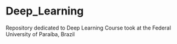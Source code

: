 # Deep_Learning
Repository dedicated to Deep Learning Course took at the Federal University of Paraíba, Brazil
